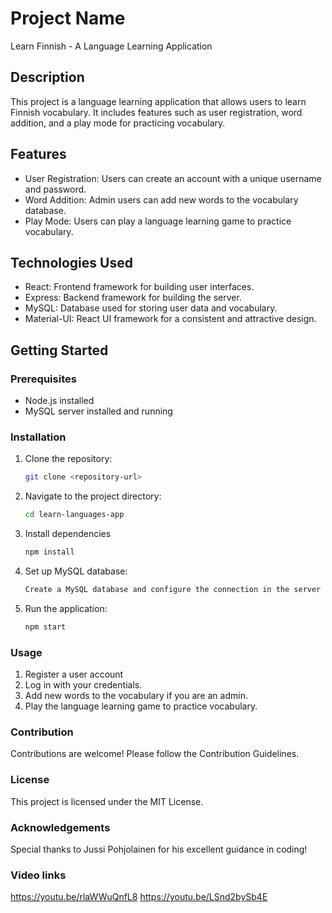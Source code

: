 # Project Name

Learn Finnish - A Language Learning Application

## Description

This project is a language learning application that allows users to learn Finnish vocabulary. It includes features such as user registration, word addition, and a play mode for practicing vocabulary.

## Features

- User Registration: Users can create an account with a unique username and password.
- Word Addition: Admin users can add new words to the vocabulary database.
- Play Mode: Users can play a language learning game to practice vocabulary.

## Technologies Used

- React: Frontend framework for building user interfaces.
- Express: Backend framework for building the server.
- MySQL: Database used for storing user data and vocabulary.
- Material-UI: React UI framework for a consistent and attractive design.

## Getting Started

### Prerequisites

- Node.js installed
- MySQL server installed and running

### Installation

1. Clone the repository:
   ```bash
   git clone <repository-url>
   ```
2. Navigate to the project directory:
   ```bash
   cd learn-languages-app
   ```
3. Install dependencies
   ```bash
   npm install
   ```
4. Set up MySQL database:
   ```bash
   Create a MySQL database and configure the connection in the server configuration.
   ```
5. Run the application:
   ```bash
   npm start
   ```

### Usage

1. Register a user account
2. Log in with your credentials.
3. Add new words to the vocabulary if you are an admin.
4. Play the language learning game to practice vocabulary.

### Contribution

Contributions are welcome! Please follow the Contribution Guidelines.

### License

This project is licensed under the MIT License.

### Acknowledgements

Special thanks to Jussi Pohjolainen for his excellent guidance in coding!

### Video links

https://youtu.be/rlaWWuQnfL8
https://youtu.be/LSnd2bySb4E
